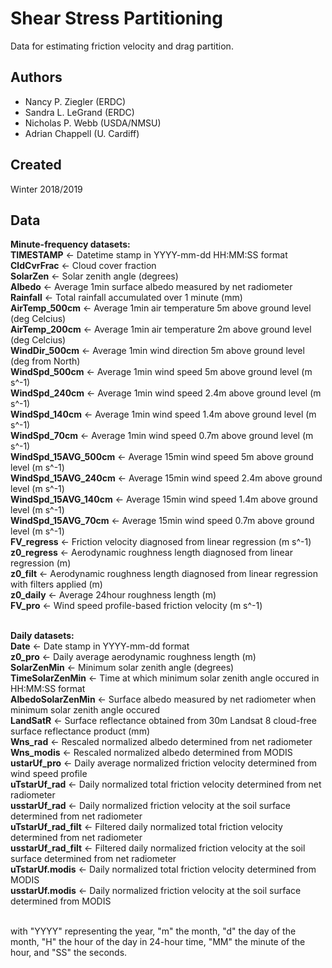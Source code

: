 # Shear Stress Partitioning
Data for estimating friction velocity and drag partition.

## Authors
* Nancy P. Ziegler (ERDC)
* Sandra L. LeGrand (ERDC)
* Nicholas P. Webb (USDA/NMSU) 
* Adrian Chappell (U. Cardiff)

## Created 
Winter 2018/2019

## Data

**Minute-frequency datasets:**<br/>
**TIMESTAMP** <- Datetime stamp in YYYY-mm-dd HH:MM:SS format<br/>
**CldCvrFrac** <- Cloud cover fraction<br/>
**SolarZen** <- Solar zenith angle (degrees) <br/>
**Albedo** <- Average 1min surface albedo measured by net radiometer<br/>
**Rainfall** <- Total rainfall accumulated over 1 minute (mm)<br/>
**AirTemp_500cm** <- Average 1min air temperature 5m above ground level (deg Celcius)<br/>
**AirTemp_200cm** <- Average 1min air temperature 2m above ground level (deg Celcius)<br/>
**WindDir_500cm** <- Average 1min wind direction 5m above ground level (deg from North)<br/>
**WindSpd_500cm** <- Average 1min wind speed 5m above ground level (m s^-1)<br/>
**WindSpd_240cm** <- Average 1min wind speed 2.4m above ground level (m s^-1)<br/>
**WindSpd_140cm** <- Average 1min wind speed 1.4m above ground level (m s^-1)<br/>
**WindSpd_70cm** <- Average 1min wind speed 0.7m above ground level (m s^-1)<br/>
**WindSpd_15AVG_500cm** <- Average 15min wind speed 5m above ground level (m s^-1)<br/>
**WindSpd_15AVG_240cm** <- Average 15min wind speed 2.4m above ground level (m s^-1)<br/>
**WindSpd_15AVG_140cm** <- Average 15min wind speed 1.4m above ground level (m s^-1)<br/>
**WindSpd_15AVG_70cm** <- Average 15min wind speed 0.7m above ground level (m s^-1)<br/>
**FV_regress** <- Friction velocity diagnosed from linear regression (m s^-1)<br/>
**z0_regress** <- Aerodynamic roughness length diagnosed from linear regression (m)<br/>
**z0_filt** <- Aerodynamic roughness length diagnosed from linear regression with filters applied (m)<br/>
**z0_daily** <- Average 24hour roughness length (m)<br/>
**FV_pro** <- Wind speed profile-based friction velocity (m s^-1)<br/><br/>

**Daily datasets:**<br/>
**Date** <- Date stamp in YYYY-mm-dd format<br/>
**z0_pro** <- Daily average aerodynamic roughness length (m)<br/>
**SolarZenMin** <- Minimum solar zenith angle (degrees) <br/>
**TimeSolarZenMin** <- Time at which minimum solar zenith angle occured in HH:MM:SS format<br/>
**AlbedoSolarZenMin** <- Surface albedo measured by net radiometer when minimum solar zenith angle occured<br/>
**LandSatR** <- Surface reflectance obtained from 30m Landsat 8 cloud-free surface reflectance product (mm)<br/>
**Wns_rad** <- Rescaled normalized albedo determined from net radiometer<br/>
**Wns_modis** <- Rescaled normalized albedo determined from MODIS <br/>
**ustarUf_pro** <- Daily average normalized friction velocity determined from wind speed profile<br/>
**uTstarUf_rad** <- Daily normalized total friction velocity determined from net radiometer<br/>
**usstarUf_rad** <- Daily normalized friction velocity at the soil surface determined from net radiometer<br/>
**uTstarUf_rad_filt** <- Filtered daily normalized total friction velocity determined from net radiometer<br/>
**usstarUf_rad_filt** <- Filtered daily normalized friction velocity at the soil surface determined from net radiometer<br/>
**uTstarUf.modis** <- Daily normalized total friction velocity determined from MODIS<br/>
**usstarUf.modis** <- Daily normalized friction velocity at the soil surface determined from MODIS<br/><br/>

with "YYYY" representing the year, "m" the month, "d" the day of the month, "H" the hour of the day in 24-hour time, "MM" the minute of the hour, and "SS" the seconds.
